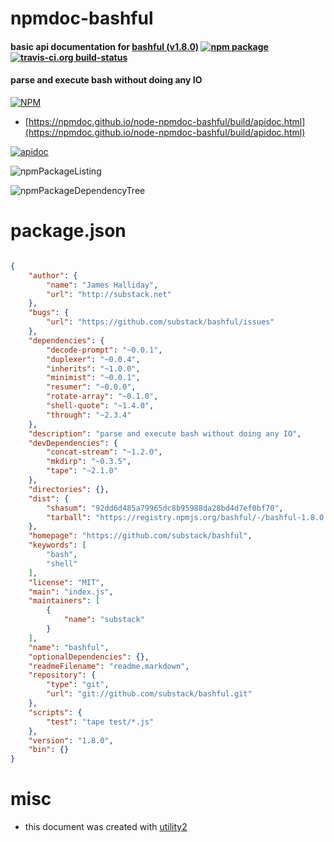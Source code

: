 # npmdoc-bashful

#### basic api documentation for  [bashful (v1.8.0)](https://github.com/substack/bashful)  [![npm package](https://img.shields.io/npm/v/npmdoc-bashful.svg?style=flat-square)](https://www.npmjs.org/package/npmdoc-bashful) [![travis-ci.org build-status](https://api.travis-ci.org/npmdoc/node-npmdoc-bashful.svg)](https://travis-ci.org/npmdoc/node-npmdoc-bashful)

#### parse and execute bash without doing any IO

[![NPM](https://nodei.co/npm/bashful.png?downloads=true&downloadRank=true&stars=true)](https://www.npmjs.com/package/bashful)

- [https://npmdoc.github.io/node-npmdoc-bashful/build/apidoc.html](https://npmdoc.github.io/node-npmdoc-bashful/build/apidoc.html)

[![apidoc](https://npmdoc.github.io/node-npmdoc-bashful/build/screenCapture.buildCi.browser.%252Ftmp%252Fbuild%252Fapidoc.html.png)](https://npmdoc.github.io/node-npmdoc-bashful/build/apidoc.html)

![npmPackageListing](https://npmdoc.github.io/node-npmdoc-bashful/build/screenCapture.npmPackageListing.svg)

![npmPackageDependencyTree](https://npmdoc.github.io/node-npmdoc-bashful/build/screenCapture.npmPackageDependencyTree.svg)



# package.json

```json

{
    "author": {
        "name": "James Halliday",
        "url": "http://substack.net"
    },
    "bugs": {
        "url": "https://github.com/substack/bashful/issues"
    },
    "dependencies": {
        "decode-prompt": "~0.0.1",
        "duplexer": "~0.0.4",
        "inherits": "~1.0.0",
        "minimist": "~0.0.1",
        "resumer": "~0.0.0",
        "rotate-array": "~0.1.0",
        "shell-quote": "~1.4.0",
        "through": "~2.3.4"
    },
    "description": "parse and execute bash without doing any IO",
    "devDependencies": {
        "concat-stream": "~1.2.0",
        "mkdirp": "~0.3.5",
        "tape": "~2.1.0"
    },
    "directories": {},
    "dist": {
        "shasum": "92dd6d485a79965dc8b95988da28bd4d7ef0bf70",
        "tarball": "https://registry.npmjs.org/bashful/-/bashful-1.8.0.tgz"
    },
    "homepage": "https://github.com/substack/bashful",
    "keywords": [
        "bash",
        "shell"
    ],
    "license": "MIT",
    "main": "index.js",
    "maintainers": [
        {
            "name": "substack"
        }
    ],
    "name": "bashful",
    "optionalDependencies": {},
    "readmeFilename": "readme.markdown",
    "repository": {
        "type": "git",
        "url": "git://github.com/substack/bashful.git"
    },
    "scripts": {
        "test": "tape test/*.js"
    },
    "version": "1.8.0",
    "bin": {}
}
```



# misc
- this document was created with [utility2](https://github.com/kaizhu256/node-utility2)
